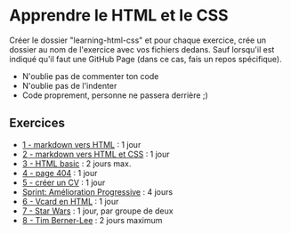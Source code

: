 # Apprendre le HTML et le CSS

Créer le dossier "learning-html-css" et pour chaque exercice, crée un dossier au nom de l'exercice avec vos fichiers dedans.
Sauf lorsqu'il est indiqué qu'il faut une GitHub Page (dans ce cas, fais un repos spécifique).

- N'oublie pas de commenter ton code
- N'oublie pas de l'indenter
- Code proprement, personne ne passera derrière ;)

## Exercices

- [1 - markdown vers HTML](1-exercice-markdown-to-html.md) : 1 jour
- [2 - markdown vers HTML et CSS](2-exercice-markdown-to-html-and-css.md) : 1 jour
- [3 - HTML basic](3-exercice-html-basic.md) : 2 jours max.
- [4 - page 404](4-exercice-404-html.md) : 1 jour
- [5 - créer un CV](5-exercice-creer-un-cv.md) : 1 jour
- [Sprint: Amélioration Progressive](./progressive-enhancement/readme.md) : 4 jours
- [6 - Vcard en HTML](6-exercice-vcard-html.md) : 1 jour
- [7 - Star Wars](7-exercice-star-wars.md) : 1 jour, par groupe de deux
- [8 - Tim Berner-Lee](8-exercice-summary.md) : 2 jours maximum

